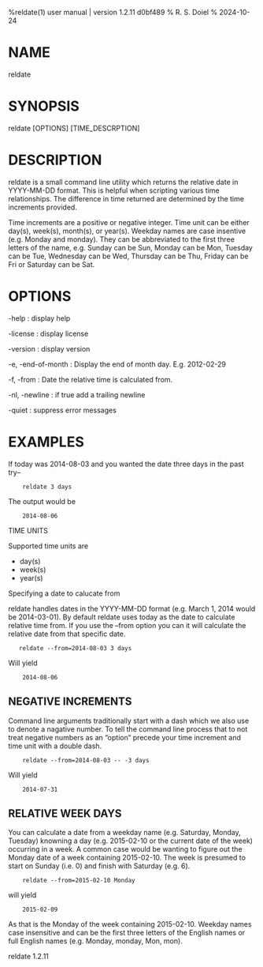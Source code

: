 %reldate(1) user manual | version 1.2.11 d0bf489
% R. S. Doiel
% 2024-10-24

# NAME

reldate

# SYNOPSIS

reldate [OPTIONS] [TIME_DESCRPTION]

# DESCRIPTION

reldate is a small command line utility which returns the relative
date in YYYY-MM-DD format. This is helpful when scripting various time
relationships. The difference in time returned are determined by
the time increments provided.

Time increments are a positive or negative integer. Time unit can be
either day(s), week(s), month(s), or year(s). Weekday names are
case insentive (e.g. Monday and monday). They can be abbreviated
to the first three letters of the name, e.g. Sunday can be Sun, Monday
can be Mon, Tuesday can be Tue, Wednesday can be Wed, Thursday can
be Thu, Friday can be Fri or Saturday can be Sat.

# OPTIONS

-help
: display help

-license
: display license

-version
: display version

-e, -end-of-month
: Display the end of month day. E.g. 2012-02-29

-f, -from
: Date the relative time is calculated from.

-nl, -newline
: if true add a trailing newline

-quiet
: suppress error messages


# EXAMPLES

If today was 2014-08-03 and you wanted the date three days in the past try–

~~~
    reldate 3 days
~~~

The output would be

~~~
    2014-08-06
~~~

TIME UNITS

Supported time units are

- day(s)
- week(s)
- year(s)

Specifying a date to calucate from

reldate handles dates in the YYYY-MM-DD format (e.g. March 1, 2014
would be 2014-03-01). By default reldate uses today as the date to
calculate relative time from. If you use the –from option you can it
will calculate the relative date from that specific date.

~~~
   reldate --from=2014-08-03 3 days
~~~

Will yield

~~~
    2014-08-06
~~~

## NEGATIVE INCREMENTS

Command line arguments traditionally start with a dash which we also use
to denote a nagative number. To tell the command line process that to
not treat negative numbers as an “option” precede your time increment and
time unit with a double dash.

~~~
    reldate --from=2014-08-03 -- -3 days
~~~

Will yield

~~~
    2014-07-31
~~~

## RELATIVE WEEK DAYS

You can calculate a date from a weekday name (e.g. Saturday, Monday,
Tuesday) knowning a day (e.g. 2015-02-10 or the current date of the week)
occurring in a week. A common case would be wanting to figure out the
Monday date of a week containing 2015-02-10. The week is presumed to start
on Sunday (i.e. 0) and finish with Saturday (e.g. 6).

~~~
    reldate --from=2015-02-10 Monday
~~~

will yield

~~~
    2015-02-09
~~~

As that is the Monday of the week containing 2015-02-10. Weekday names
case insensitive and can be the first three letters of the English names
or full English names (e.g. Monday, monday, Mon, mon).

reldate 1.2.11

